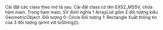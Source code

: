 Cài đặt các class theo mô tả sau.
Cài đặt class có tên EX52_MSSV, chứa hàm main. Trong hàm main, SV định nghĩa 1 ArrayList gồm 2 đối tượng kiểu GeometricObject. 
Đối tượng 0: Circle
Đối tượng 1: Rectangle
Xuất thông tin của 3 đối tượng (print với toString()).
